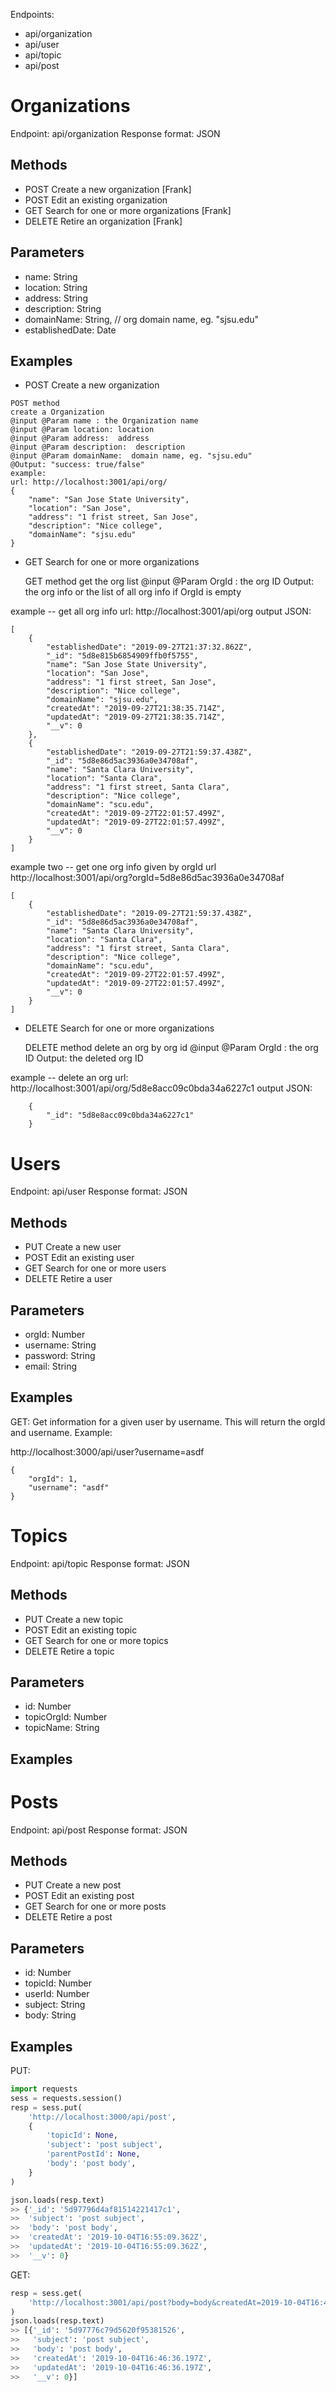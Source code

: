 Endpoints:

* api/organization
* api/user
* api/topic
* api/post

# Organizations

Endpoint: api/organization
Response format: JSON

## Methods
* POST Create a new organization [Frank]
* POST Edit an existing organization
* GET Search for one or more organizations [Frank]
* DELETE Retire an organization [Frank]

## Parameters
* name: String
* location: String
* address: String
* description: String
* domainName: String, // org domain name, eg. "sjsu.edu"
* establishedDate: Date

## Examples
* POST Create a new organization
```
POST method
create a Organization
@input @Param name : the Organization name
@input @Param location: location
@input @Param address:  address
@input @Param description:  description
@input @Param domainName:  domain name, eg. "sjsu.edu"
@Output: "success: true/false"
example:
url: http://localhost:3001/api/org/
{
    "name": "San Jose State University",
    "location": "San Jose",
    "address": "1 frist street, San Jose",
    "description": "Nice college",
    "domainName": "sjsu.edu"
}
```

* GET Search for one or more organizations

    GET method
    get the org list
    @input @Param OrgId : the org ID
    Output: the org info or the list of all org info if OrgId is empty

example -- get all org info
url: http://localhost:3001/api/org
output JSON:

    [
        {
            "establishedDate": "2019-09-27T21:37:32.862Z",
            "_id": "5d8e815b6854909ffb0f5755",
            "name": "San Jose State University",
            "location": "San Jose",
            "address": "1 first street, San Jose",
            "description": "Nice college",
            "domainName": "sjsu.edu",
            "createdAt": "2019-09-27T21:38:35.714Z",
            "updatedAt": "2019-09-27T21:38:35.714Z",
            "__v": 0
        },
        {
            "establishedDate": "2019-09-27T21:59:37.438Z",
            "_id": "5d8e86d5ac3936a0e34708af",
            "name": "Santa Clara University",
            "location": "Santa Clara",
            "address": "1 first street, Santa Clara",
            "description": "Nice college",
            "domainName": "scu.edu",
            "createdAt": "2019-09-27T22:01:57.499Z",
            "updatedAt": "2019-09-27T22:01:57.499Z",
            "__v": 0
        }
    ]

example two -- get one org info given by orgId
url http://localhost:3001/api/org?orgId=5d8e86d5ac3936a0e34708af

    [
        {
            "establishedDate": "2019-09-27T21:59:37.438Z",
            "_id": "5d8e86d5ac3936a0e34708af",
            "name": "Santa Clara University",
            "location": "Santa Clara",
            "address": "1 first street, Santa Clara",
            "description": "Nice college",
            "domainName": "scu.edu",
            "createdAt": "2019-09-27T22:01:57.499Z",
            "updatedAt": "2019-09-27T22:01:57.499Z",
            "__v": 0
        }
    ]

* DELETE Search for one or more organizations

    DELETE method
    delete an org by org id
    @input @Param OrgId : the org ID
    Output: the deleted org ID

example -- delete an org
url: http://localhost:3001/api/org/5d8e8acc09c0bda34a6227c1
output JSON:

        {
            "_id": "5d8e8acc09c0bda34a6227c1"
        }
    
# Users

Endpoint: api/user
Response format: JSON

## Methods
* PUT Create a new user
* POST Edit an existing user
* GET Search for one or more users
* DELETE Retire a user


## Parameters

* orgId: Number
* username: String
* password: String
* email: String


## Examples

GET: Get information for a given user by username. This will return the orgId and username. Example:

http://localhost:3000/api/user?username=asdf

    {
        "orgId": 1,
        "username": "asdf"
    }


# Topics

Endpoint: api/topic
Response format: JSON

## Methods
* PUT Create a new topic
* POST Edit an existing topic
* GET Search for one or more topics
* DELETE Retire a topic

## Parameters
* id: Number
* topicOrgId: Number
* topicName: String


## Examples



# Posts

Endpoint: api/post
Response format: JSON

## Methods
* PUT Create a new post
* POST Edit an existing post
* GET Search for one or more posts
* DELETE Retire a post

## Parameters
* id: Number
* topicId: Number
* userId: Number
* subject: String
* body: String



## Examples

PUT:
```python
import requests
sess = requests.session()
resp = sess.put(
    'http://localhost:3000/api/post',
    {
        'topicId': None,
        'subject': 'post subject',
        'parentPostId': None,
        'body': 'post body',
    }
)

json.loads(resp.text)
>> {'_id': '5d97796d4af81514221417c1',
>>  'subject': 'post subject',
>>  'body': 'post body',
>>  'createdAt': '2019-10-04T16:55:09.362Z',
>>  'updatedAt': '2019-10-04T16:55:09.362Z',
>>  '__v': 0}
```

GET:
```python
resp = sess.get(
    'http://localhost:3001/api/post?body=body&createdAt=2019-10-04T16:46:36.197Z',
)
json.loads(resp.text)
>> [{'_id': '5d97776c79d5620f95381526',
>>   'subject': 'post subject',
>>   'body': 'post body',
>>   'createdAt': '2019-10-04T16:46:36.197Z',
>>   'updatedAt': '2019-10-04T16:46:36.197Z',
>>   '__v': 0}]
```
